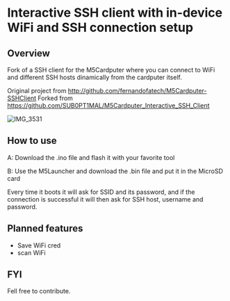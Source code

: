# Interactive SSH client with in-device WiFi and SSH connection setup

## Overview
Fork of a SSH client for the M5Cardputer where you can connect to WiFi and different SSH hosts dinamically from the cardputer itself.

Original project from http://github.com/fernandofatech/M5Cardputer-SSHClient
Forked from https://github.com/SUB0PT1MAL/M5Cardputer_Interactive_SSH_Client

![IMG_3531](IMG_20240330_015103.jpg)

## How to use
A: Download the .ino file and flash it with your favorite tool

B: Use the M5Launcher and download the .bin file and put it in the MicroSD card

Every time it boots it will ask for SSID and its password, and if the connection is successful it will then ask for SSH host, username and password.

## Planned features
- Save WiFi cred
- scan WiFi

## FYI
Fell free to contribute.
